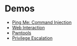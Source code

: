 # Demos

- [Ping Me: Command Injection](./pingme/)
- [Web Interaction](./web-interaction/)
- [Pwntools](./pwntools/)
- [Privilege Escalation](./privilege-escalation/)
